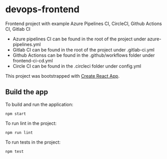 # devops-frontend
Frontend project with example Azure Pipelines CI, CircleCI, Github Actions CI, Gitlab CI 


- Azure pipelines CI can be found in the root of the project under azure-pipelines.yml
- Gitlab CI can be found in the root of the project under .gitlab-ci.yml
- Github Actionss can be found in the .github/workflows folder under frontend-ci-cd.yml
- Circle CI can be found in the .circleci folder under config.yml

This project was bootstrapped with [Create React App](https://github.com/facebook/create-react-app).

## Build the app
To build and run the application:

```npm start```

To run lint in the project:

```npm run lint```

To run tests in the project:

```npm test```
